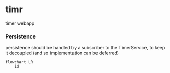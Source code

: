 # timr
timer webapp

### Persistence

persistence should be handled by a subscriber to the TimerService, to keep it decoupled (and so implementation can be deferred)

```mermaid
flowchart LR
    id
```